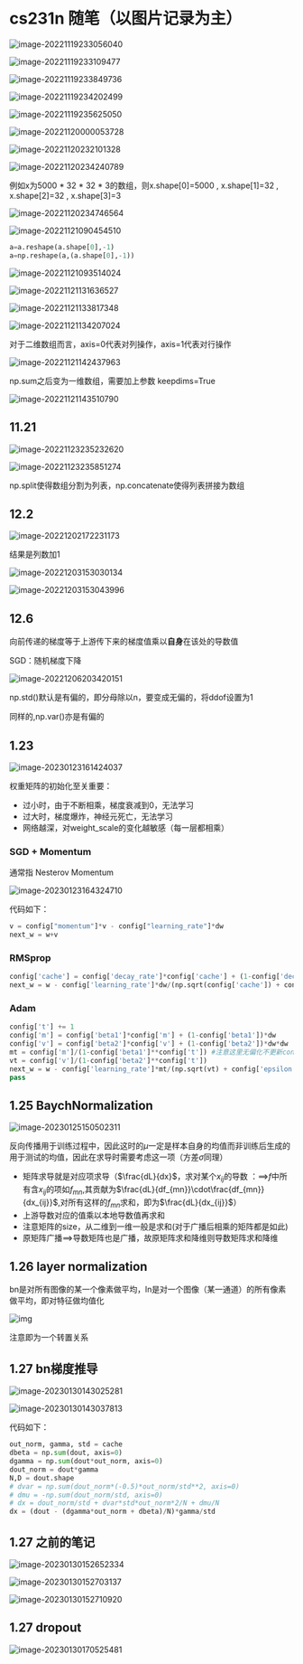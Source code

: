 # cs231n  随笔（以图片记录为主）

![image-20221119233056040](C:\Users\HP\AppData\Roaming\Typora\typora-user-images\image-20221119233056040.png)

![image-20221119233109477](C:\Users\HP\AppData\Roaming\Typora\typora-user-images\image-20221119233109477.png)

![image-20221119233849736](C:\Users\HP\AppData\Roaming\Typora\typora-user-images\image-20221119233849736.png)

![image-20221119234202499](C:\Users\HP\AppData\Roaming\Typora\typora-user-images\image-20221119234202499.png)

![image-20221119235625050](C:\Users\HP\AppData\Roaming\Typora\typora-user-images\image-20221119235625050.png)

![image-20221120000053728](C:\Users\HP\AppData\Roaming\Typora\typora-user-images\image-20221120000053728.png)

![image-20221120232101328](C:\Users\HP\AppData\Roaming\Typora\typora-user-images\image-20221120232101328.png)

![image-20221120234240789](C:\Users\HP\AppData\Roaming\Typora\typora-user-images\image-20221120234240789.png)

例如x为5000 * 32 * 32 * 3的数组，则x.shape[0]=5000 , x.shape[1]=32 , x.shape[2]=32 , x.shape[3]=3

![image-20221120234746564](C:\Users\HP\AppData\Roaming\Typora\typora-user-images\image-20221120234746564.png)

![image-20221121090454510](C:\Users\HP\AppData\Roaming\Typora\typora-user-images\image-20221121090454510.png)

```python
a=a.reshape(a.shape[0],-1)
a=np.reshape(a,(a.shape[0],-1))
```

![image-20221121093514024](C:\Users\HP\AppData\Roaming\Typora\typora-user-images\image-20221121093514024.png)

![image-20221121131636527](C:\Users\HP\AppData\Roaming\Typora\typora-user-images\image-20221121131636527.png)

![image-20221121133817348](C:\Users\HP\AppData\Roaming\Typora\typora-user-images\image-20221121133817348.png)

![image-20221121134207024](C:\Users\HP\AppData\Roaming\Typora\typora-user-images\image-20221121134207024.png)

对于二维数组而言，axis=0代表对列操作，axis=1代表对行操作

![image-20221121142437963](C:\Users\HP\AppData\Roaming\Typora\typora-user-images\image-20221121142437963.png)

np.sum之后变为一维数组，需要加上参数 keepdims=True

![image-20221121143510790](C:\Users\HP\AppData\Roaming\Typora\typora-user-images\image-20221121143510790.png)

## 11.21

![image-20221123235232620](C:\Users\HP\AppData\Roaming\Typora\typora-user-images\image-20221123235232620.png)

![image-20221123235851274](C:\Users\HP\AppData\Roaming\Typora\typora-user-images\image-20221123235851274.png)

np.split使得数组分割为列表，np.concatenate使得列表拼接为数组

## 12.2

![image-20221202172231173](C:\Users\HP\AppData\Roaming\Typora\typora-user-images\image-20221202172231173.png)

结果是列数加1

![image-20221203153030134](C:\Users\HP\AppData\Roaming\Typora\typora-user-images\image-20221203153030134.png)

![image-20221203153043996](C:\Users\HP\AppData\Roaming\Typora\typora-user-images\image-20221203153043996.png)

## 12.6

向前传递的梯度等于上游传下来的梯度值乘以**自身**在该处的导数值

SGD：随机梯度下降

![image-20221206203420151](C:\Users\HP\AppData\Roaming\Typora\typora-user-images\image-20221206203420151.png)

np.std()默认是有偏的，即分母除以n，要变成无偏的，将ddof设置为1

同样的,np.var()亦是有偏的

## 1.23

![image-20230123161424037](C:\Users\HP\AppData\Roaming\Typora\typora-user-images\image-20230123161424037.png)

权重矩阵的初始化至关重要：

- 过小时，由于不断相乘，梯度衰减到0，无法学习
- 过大时，梯度爆炸，神经元死亡，无法学习
- 网络越深，对weight_scale的变化越敏感（每一层都相乘）



### SGD + Momentum

通常指 Nesterov Momentum

![image-20230123164324710](C:\Users\HP\AppData\Roaming\Typora\typora-user-images\image-20230123164324710.png)

 代码如下：

```python
v = config["momentum"]*v - config["learning_rate"]*dw
next_w = w+v
```



### RMSprop

```python
config['cache'] = config['decay_rate']*config['cache'] + (1-config['decay_rate'])*dw*dw
next_w = w - config['learning_rate']*dw/(np.sqrt(config['cache']) + config['epsilon'])
```



### Adam

```python
config['t'] += 1
config['m'] = config['beta1']*config['m'] + (1-config['beta1'])*dw
config['v'] = config['beta2']*config['v'] + (1-config['beta2'])*dw*dw
mt = config['m']/(1-config['beta1']**config['t']) #注意这里无偏化不更新config['m']
vt = config['v']/(1-config['beta2']**config['t'])
next_w = w - config['learning_rate']*mt/(np.sqrt(vt) + config['epsilon'])
pass
```



## 1.25  BaychNormalization

![image-20230125150502311](C:\Users\HP\AppData\Roaming\Typora\typora-user-images\image-20230125150502311.png)

反向传播用于训练过程中，因此这时的$\mu$一定是样本自身的均值而非训练后生成的用于测试的均值，因此在求导时需要考虑这一项（方差$\sigma$同理）

- 矩阵求导就是对应项求导（$\frac{dL}{dx}$，求对某个$x_{ij}$的导数 ：==>$f$中所有含$x_{ij}$的项如$f_{mn}$,其贡献为$\frac{dL}{df_{mn}}\cdot\frac{df_{mn}}{dx_{ij}}$,对所有这样的$f_{mn}$求和，即为$\frac{dL}{dx_{ij}}$）
- 上游导数对应的值乘以本地导数值再求和
- 注意矩阵的size，从二维到一维一般是求和(对于广播后相乘的矩阵都是如此)
- 原矩阵广播==>导数矩阵也是广播，故原矩阵求和降维则导数矩阵求和降维



## 1.26  layer normalization

bn是对所有图像的某一个像素做平均，ln是对一个图像（某一通道）的所有像素做平均，即对特征做均值化

![img](https://img-blog.csdnimg.cn/20190208203843638.png?x-oss-process=image/watermark,type_ZmFuZ3poZW5naGVpdGk,shadow_10,text_aHR0cHM6Ly9ibG9nLmNzZG4ubmV0L3dlaXhpbl8zOTg4MDU3OQ==,size_16,color_FFFFFF,t_70)

注意即为一个转置关系

## 1.27  bn梯度推导

![image-20230130143025281](C:\Users\HP\AppData\Roaming\Typora\typora-user-images\image-20230130143025281.png)

![image-20230130143037813](C:\Users\HP\AppData\Roaming\Typora\typora-user-images\image-20230130143037813.png)

代码如下：

```python
out_norm, gamma, std = cache
dbeta = np.sum(dout, axis=0)
dgamma = np.sum(dout*out_norm, axis=0)
dout_norm = dout*gamma
N,D = dout.shape
# dvar = np.sum(dout_norm*(-0.5)*out_norm/std**2, axis=0)
# dmu = -np.sum(dout_norm/std, axis=0)
# dx = dout_norm/std + dvar*std*out_norm*2/N + dmu/N
dx = (dout - (dgamma*out_norm + dbeta)/N)*gamma/std
```



## 1.27  之前的笔记

![image-20230130152652334](C:\Users\HP\AppData\Roaming\Typora\typora-user-images\image-20230130152652334.png)

![image-20230130152703137](C:\Users\HP\AppData\Roaming\Typora\typora-user-images\image-20230130152703137.png)

![image-20230130152710920](C:\Users\HP\AppData\Roaming\Typora\typora-user-images\image-20230130152710920.png)

## 1.27  dropout

![image-20230130170525481](C:\Users\HP\AppData\Roaming\Typora\typora-user-images\image-20230130170525481.png)

